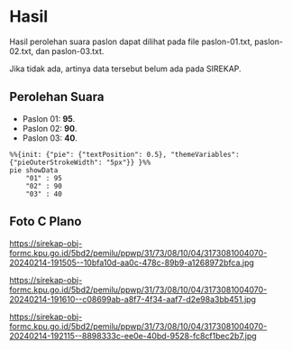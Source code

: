 # Hasil

Hasil perolehan suara paslon dapat dilihat pada file paslon-01.txt, paslon-02.txt, dan paslon-03.txt.

Jika tidak ada, artinya data tersebut belum ada pada SIREKAP.

## Perolehan Suara

 * Paslon 01: **95**.
 * Paslon 02: **90**.
 * Paslon 03: **40**.

```mermaid
%%{init: {"pie": {"textPosition": 0.5}, "themeVariables": {"pieOuterStrokeWidth": "5px"}} }%%
pie showData
    "01" : 95
    "02" : 90
    "03" : 40
```
## Foto C Plano

https://sirekap-obj-formc.kpu.go.id/5bd2/pemilu/ppwp/31/73/08/10/04/3173081004070-20240214-191505--10bfa10d-aa0c-478c-89b9-a1268972bfca.jpg

https://sirekap-obj-formc.kpu.go.id/5bd2/pemilu/ppwp/31/73/08/10/04/3173081004070-20240214-191610--c08699ab-a8f7-4f34-aaf7-d2e98a3bb451.jpg

https://sirekap-obj-formc.kpu.go.id/5bd2/pemilu/ppwp/31/73/08/10/04/3173081004070-20240214-192115--8898333c-ee0e-40bd-9528-fc8cf1bec2b7.jpg
